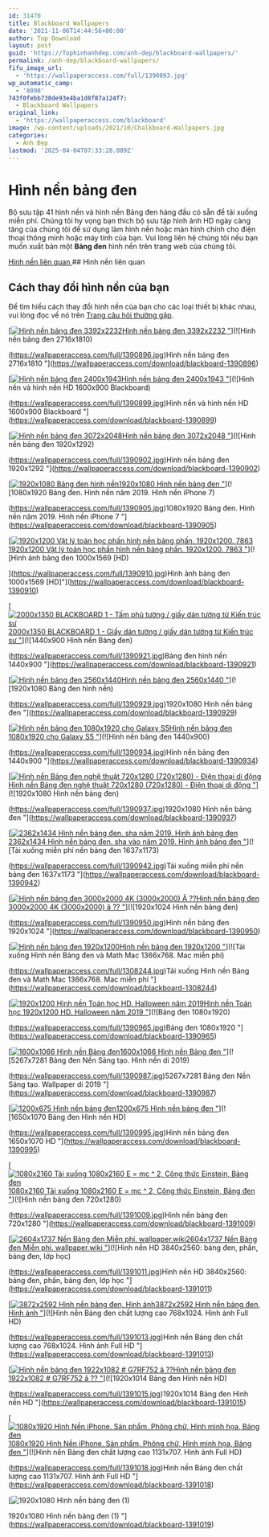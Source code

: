 ```yaml
---
id: 31470
title: Blackboard Wallpapers
date: '2021-11-06T14:44:56+00:00'
author: Top Download
layout: post
guid: 'https://Tophinhanhdep.com/anh-dep/blackboard-wallpapers/'
permalink: /anh-dep/blackboard-wallpapers/
fifu_image_url:
  - 'https://wallpaperaccess.com/full/1390893.jpg'
wp_automatic_camp:
  - '8098'
743f0febb738de93e4ba1d8f87a124f7:
  - Blackboard Wallpapers
original_link:
  - 'https://wallpaperaccess.com/blackboard'
image: /wp-content/uploads/2021/10/Chalkboard-Wallpapers.jpg
categories:
  - Ảnh Đẹp
lastmod: '2025-04-04T07:33:28.089Z'
---
```

# Hình nền bảng đen

Bộ sưu tập 41 hình nền và hình nền Bảng đen hàng đầu có sẵn để tải xuống miễn phí. Chúng tôi hy vọng bạn thích bộ sưu tập hình ảnh HD ngày càng tăng của chúng tôi để sử dụng làm hình nền hoặc màn hình chính cho điện thoại thông minh hoặc máy tính của bạn. Vui lòng liên hệ chúng tôi nếu bạn muốn xuất bản một **Bảng đen** hình nền trên trang web của chúng tôi.

[Hình nền liên quan ](#related) ## Hình nền liên quan

## Cách thay đổi hình nền của bạn

Để tìm hiểu cách thay đổi hình nền của bạn cho các loại thiết bị khác nhau, vui lòng đọc về nó trên [Trang câu hỏi thường gặp](https://tophinhanhdep.com/faq/).

  
[[![Hình nền bảng đen 3392x2232](https://wallpaperaccess.com/full/1390893.jpg)Hình nền bảng đen 3392x2232 "](https://wallpaperaccess.com/download/blackboard-1390893)](![Hình nền bảng đen 2716x1810)

(https://wallpaperaccess.com/full/1390896.jpg)Hình nền bảng đen 2716x1810 "](https://wallpaperaccess.com/download/blackboard-1390896)

[[![Hình nền bảng đen 2400x1943](https://wallpaperaccess.com/full/1390897.jpg)Hình nền bảng đen 2400x1943 "](https://wallpaperaccess.com/download/blackboard-1390897)](![Hình nền và hình nền HD 1600x900 Blackboard)

(https://wallpaperaccess.com/full/1390899.jpg)Hình nền và hình nền HD 1600x900 Blackboard "](https://wallpaperaccess.com/download/blackboard-1390899)

[[![Hình nền bảng đen 3072x2048](https://wallpaperaccess.com/full/1390900.jpg)Hình nền bảng đen 3072x2048 "](https://wallpaperaccess.com/download/blackboard-1390900)](![Hình nền bảng đen 1920x1292)

(https://wallpaperaccess.com/full/1390902.jpg)Hình nền bảng đen 1920x1292 "](https://wallpaperaccess.com/download/blackboard-1390902)

[[![1920x1080 Bảng đen hình nền](https://wallpaperaccess.com/full/1390903.jpg)1920x1080 Hình nền bảng đen "](https://wallpaperaccess.com/download/blackboard-1390903)](![1080x1920 Bảng đen.  Hình nền năm 2019. Hình nền iPhone 7)

(https://wallpaperaccess.com/full/1390905.jpg)1080x1920 Bảng đen. Hình nền năm 2019. Hình nền iPhone 7 "](https://wallpaperaccess.com/download/blackboard-1390905)

[[![1920x1200 Vật lý toán học phấn hình nền bảng phấn.  1920x1200.  7863](https://wallpaperaccess.com/full/931292.png)1920x1200 Vật lý toán học phấn hình nền bảng phấn. 1920x1200. 7863 "](https://wallpaperaccess.com/download/blackboard-931292)](![Hình ảnh bảng đen 1000x1569 [HD)

](https://wallpaperaccess.com/full/1390910.jpg)Hình ảnh bảng đen 1000x1569 \[HD\]"](https://wallpaperaccess.com/download/blackboard-1390910)

[[![2000x1350 BLACKBOARD 1 - Tấm phủ tường / giấy dán tường từ Kiến trúc sư](https://wallpaperaccess.com/full/1390915.jpg)2000x1350 BLACKBOARD 1 - Giấy dán tường / giấy dán tường từ Kiến trúc sư "](https://wallpaperaccess.com/download/blackboard-1390915)](![1440x900 Hình nền Bảng đen)

(https://wallpaperaccess.com/full/1390921.jpg)Bảng đen hình nền 1440x900 "](https://wallpaperaccess.com/download/blackboard-1390921)

[[![Hình nền bảng đen 2560x1440](https://wallpaperaccess.com/full/1390925.jpg)Hình nền bảng đen 2560x1440 "](https://wallpaperaccess.com/download/blackboard-1390925)](![1920x1080 Bảng đen hình nền)

(https://wallpaperaccess.com/full/1390929.jpg)1920x1080 Hình nền bảng đen "](https://wallpaperaccess.com/download/blackboard-1390929)

[[![Hình nền bảng đen 1080x1920 cho Galaxy S5](https://wallpaperaccess.com/full/1390932.jpg)Hình nền bảng đen 1080x1920 cho Galaxy S5 "](https://wallpaperaccess.com/download/blackboard-1390932)](![Hình nền bảng đen 1440x900)

(https://wallpaperaccess.com/full/1390934.jpg)Hình nền bảng đen 1440x900 "](https://wallpaperaccess.com/download/blackboard-1390934)

[[![Hình nền Bảng đen nghệ thuật 720x1280 (720x1280) - Điện thoại di động](https://wallpaperaccess.com/full/1390936.jpg)Hình nền Bảng đen nghệ thuật 720x1280 (720x1280) - Điện thoại di động "](https://wallpaperaccess.com/download/blackboard-1390936)](![1920x1080 Hình nền bảng đen)

(https://wallpaperaccess.com/full/1390937.jpg)1920x1080 Hình nền bảng đen "](https://wallpaperaccess.com/download/blackboard-1390937)

[[![2362x1434 Hình nền bảng đen.  sha năm 2019. Hình ảnh bảng đen](https://wallpaperaccess.com/full/1390940.jpg)2362x1434 Hình nền bảng đen. sha vào năm 2019. Hình ảnh bảng đen "](https://wallpaperaccess.com/download/blackboard-1390940)](![Tải xuống miễn phí nền bảng đen 1637x1173)

(https://wallpaperaccess.com/full/1390942.jpg)Tải xuống miễn phí nền bảng đen 1637x1173 "](https://wallpaperaccess.com/download/blackboard-1390942)

[[![Hình nền bảng đen 3000x2000 4K (3000x2000) Ã ??](https://wallpaperaccess.com/full/1390946.jpg)Hình nền bảng đen 3000x2000 4K (3000x2000) â ?? "](https://wallpaperaccess.com/download/blackboard-1390946)](![1920x1024 Hình nền bảng đen)

(https://wallpaperaccess.com/full/1390950.jpg)Hình nền bảng đen 1920x1024 "](https://wallpaperaccess.com/download/blackboard-1390950)

[[![Hình nền bảng đen 1920x1200](https://wallpaperaccess.com/full/1390955.jpg)Hình nền bảng đen 1920x1200 "](https://wallpaperaccess.com/download/blackboard-1390955)](![Tải xuống Hình nền Bảng đen và Math Mac 1366x768.  Mac miễn phí)

(https://wallpaperaccess.com/full/1308244.jpg)Tải xuống Hình nền Bảng đen và Math Mac 1366x768. Mac miễn phí "](https://wallpaperaccess.com/download/blackboard-1308244)

[[![1920x1200 Hình nền Toán học HD.  Halloween năm 2019](https://wallpaperaccess.com/full/931295.jpg)Hình nền Toán học 1920x1200 HD. Halloween năm 2019 "](https://wallpaperaccess.com/download/blackboard-931295)](![Bảng đen 1080x1920)

(https://wallpaperaccess.com/full/1390965.jpg)Bảng đen 1080x1920 "](https://wallpaperaccess.com/download/blackboard-1390965)

[[![1600x1066 Hình nền Bảng đen](https://wallpaperaccess.com/full/1390979.jpg)1600x1066 Hình nền Bảng đen "](https://wallpaperaccess.com/download/blackboard-1390979)](![5267x7281 Bảng đen Nền Sáng tạo.  Hình nền di 2019)

(https://wallpaperaccess.com/full/1390987.jpg)5267x7281 Bảng đen Nền Sáng tạo. Wallpaper di 2019 "](https://wallpaperaccess.com/download/blackboard-1390987)

[[![1200x675 Hình nền bảng đen](https://wallpaperaccess.com/full/1390992.png)1200x675 Hình nền bảng đen "](https://wallpaperaccess.com/download/blackboard-1390992)](![1650x1070 Bảng đen Hình nền HD)

(https://wallpaperaccess.com/full/1390995.jpg)Hình nền bảng đen 1650x1070 HD "](https://wallpaperaccess.com/download/blackboard-1390995)

[[![1080x2160 Tải xuống 1080x2160 E = mc ^ 2, Công thức Einstein, Bảng đen](https://wallpaperaccess.com/full/1391000.jpg)1080x2160 Tải xuống 1080x2160 E = mc ^ 2, Công thức Einstein, Bảng đen "](https://wallpaperaccess.com/download/blackboard-1391000)](![Hình nền bảng đen 720x1280)

(https://wallpaperaccess.com/full/1391009.jpg)Hình nền bảng đen 720x1280 "](https://wallpaperaccess.com/download/blackboard-1391009)

[[![2604x1737 Nền Bảng đen Miễn phí.  wallpaper.wiki](https://wallpaperaccess.com/full/1391010.jpg)2604x1737 Nền Bảng đen Miễn phí. wallpaper.wiki "](https://wallpaperaccess.com/download/blackboard-1391010)](![Hình nền HD 3840x2560: bảng đen, phấn, bảng đen, lớp học)

(https://wallpaperaccess.com/full/1391011.jpg)Hình nền HD 3840x2560: bảng đen, phấn, bảng đen, lớp học "](https://wallpaperaccess.com/download/blackboard-1391011)

[[![3872x2592 Hình nền bảng đen, Hình ảnh](https://wallpaperaccess.com/full/1391012.jpg)3872x2592 Hình nền bảng đen, Hình ảnh "](https://wallpaperaccess.com/download/blackboard-1391012)](![Hình nền Bảng đen chất lượng cao 768x1024.  Hình ảnh Full HD)

(https://wallpaperaccess.com/full/1391013.jpg)Hình nền Bảng đen chất lượng cao 768x1024. Hình ảnh Full HD "](https://wallpaperaccess.com/download/blackboard-1391013)

[[![Hình nền bảng đen 1922x1082 # G7RF752 â ??](https://wallpaperaccess.com/full/1391014.jpg)Hình nền bảng đen 1922x1082 # G7RF752 â ?? "](https://wallpaperaccess.com/download/blackboard-1391014)](![1920x1014 Bảng đen Hình nền HD)

(https://wallpaperaccess.com/full/1391015.jpg)1920x1014 Bảng đen Hình nền HD "](https://wallpaperaccess.com/download/blackboard-1391015)

[[![1080x1920 Hình Nền iPhone.  Sản phẩm, Phông chữ, Hình minh họa, Bảng đen](https://wallpaperaccess.com/full/1391017.jpg)1080x1920 Hình Nền iPhone. Sản phẩm, Phông chữ, Hình minh họa, Bảng đen "](https://wallpaperaccess.com/download/blackboard-1391017)](![Hình nền Bảng đen chất lượng cao 1131x707.  Hình ảnh Full HD)

(https://wallpaperaccess.com/full/1391018.jpg)Hình nền Bảng đen chất lượng cao 1131x707. Hình ảnh Full HD "](https://wallpaperaccess.com/download/blackboard-1391018)

[![1920x1080 Hình nền bảng đen (1)](https://wallpaperaccess.com/full/1391019.jpg)

1920x1080 Hình nền bảng đen (1) "](https://wallpaperaccess.com/download/blackboard-1391019)
